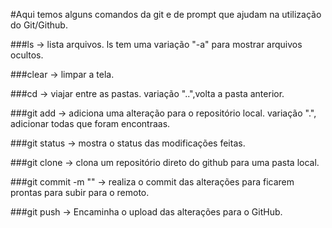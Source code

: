 #Aqui temos alguns comandos da git e de prompt que ajudam na utilização do Git/Github.

###ls -> lista arquivos.
ls tem uma variação "-a" para mostrar arquivos ocultos.

###clear -> limpar a tela.

###cd -> viajar entre as pastas.
variação "..",volta a pasta anterior.

###git add -> adiciona uma alteração para o repositório local.
variação ".", adicionar todas que foram encontraas.

###git status -> mostra o status das modificações feitas.

###git clone -> clona um repositório direto do github para uma pasta local.

###git commit -m "" -> realiza o commit das alterações para ficarem prontas para subir para o remoto.

###git push -> Encaminha o upload das alterações para o GitHub.


